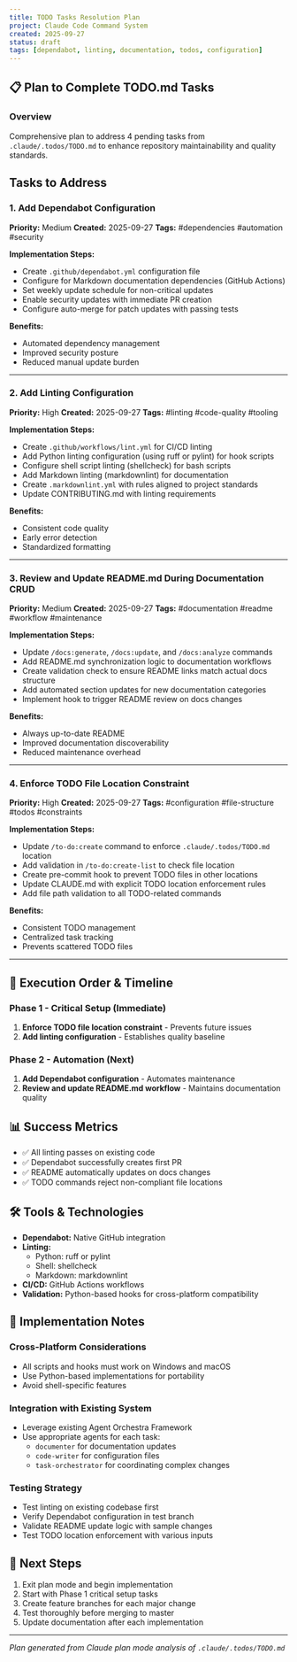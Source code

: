 ```yaml
---
title: TODO Tasks Resolution Plan
project: Claude Code Command System
created: 2025-09-27
status: draft
tags: [dependabot, linting, documentation, todos, configuration]
---
```


## 📋 Plan to Complete TODO.md Tasks

### Overview

Comprehensive plan to address 4 pending tasks from `.claude/.todos/TODO.md` to enhance repository
maintainability and quality standards.

## Tasks to Address

### 1. **Add Dependabot Configuration**
**Priority:** Medium
**Created:** 2025-09-27
**Tags:** #dependencies #automation #security

**Implementation Steps:**

- Create `.github/dependabot.yml` configuration file
- Configure for Markdown documentation dependencies (GitHub Actions)
- Set weekly update schedule for non-critical updates
- Enable security updates with immediate PR creation
- Configure auto-merge for patch updates with passing tests

**Benefits:**

- Automated dependency management
- Improved security posture
- Reduced manual update burden

---

### 2. **Add Linting Configuration**
**Priority:** High
**Created:** 2025-09-27
**Tags:** #linting #code-quality #tooling

**Implementation Steps:**

- Create `.github/workflows/lint.yml` for CI/CD linting
- Add Python linting configuration (using ruff or pylint) for hook scripts
- Configure shell script linting (shellcheck) for bash scripts
- Add Markdown linting (markdownlint) for documentation
- Create `.markdownlint.yml` with rules aligned to project standards
- Update CONTRIBUTING.md with linting requirements

**Benefits:**

- Consistent code quality
- Early error detection
- Standardized formatting

---

### 3. **Review and Update README.md During Documentation CRUD**
**Priority:** Medium
**Created:** 2025-09-27
**Tags:** #documentation #readme #workflow #maintenance

**Implementation Steps:**

- Update `/docs:generate`, `/docs:update`, and `/docs:analyze` commands
- Add README.md synchronization logic to documentation workflows
- Create validation check to ensure README links match actual docs structure
- Add automated section updates for new documentation categories
- Implement hook to trigger README review on docs changes

**Benefits:**

- Always up-to-date README
- Improved documentation discoverability
- Reduced maintenance overhead

---

### 4. **Enforce TODO File Location Constraint**
**Priority:** High
**Created:** 2025-09-27
**Tags:** #configuration #file-structure #todos #constraints

**Implementation Steps:**

- Update `/to-do:create` command to enforce `.claude/.todos/TODO.md` location
- Add validation in `/to-do:create-list` to check file location
- Create pre-commit hook to prevent TODO files in other locations
- Update CLAUDE.md with explicit TODO location enforcement rules
- Add file path validation to all TODO-related commands

**Benefits:**

- Consistent TODO management
- Centralized task tracking
- Prevents scattered TODO files

---

## 🎯 Execution Order & Timeline

### Phase 1 - Critical Setup (Immediate)

1. **Enforce TODO file location constraint** - Prevents future issues
2. **Add linting configuration** - Establishes quality baseline

### Phase 2 - Automation (Next)

1. **Add Dependabot configuration** - Automates maintenance
2. **Review and update README.md workflow** - Maintains documentation quality

## 📊 Success Metrics

- ✅ All linting passes on existing code
- ✅ Dependabot successfully creates first PR
- ✅ README automatically updates on docs changes
- ✅ TODO commands reject non-compliant file locations

## 🛠️ Tools & Technologies

- **Dependabot:** Native GitHub integration
- **Linting:**
  - Python: ruff or pylint
  - Shell: shellcheck
  - Markdown: markdownlint
- **CI/CD:** GitHub Actions workflows
- **Validation:** Python-based hooks for cross-platform compatibility

## 📝 Implementation Notes

### Cross-Platform Considerations

- All scripts and hooks must work on Windows and macOS
- Use Python-based implementations for portability
- Avoid shell-specific features

### Integration with Existing System

- Leverage existing Agent Orchestra Framework
- Use appropriate agents for each task:
  - `documenter` for documentation updates
  - `code-writer` for configuration files
  - `task-orchestrator` for coordinating complex changes

### Testing Strategy

- Test linting on existing codebase first
- Verify Dependabot configuration in test branch
- Validate README update logic with sample changes
- Test TODO location enforcement with various inputs

## 🚀 Next Steps

1. Exit plan mode and begin implementation
2. Start with Phase 1 critical setup tasks
3. Create feature branches for each major change
4. Test thoroughly before merging to master
5. Update documentation after each implementation

---
*Plan generated from Claude plan mode analysis of `.claude/.todos/TODO.md`*
